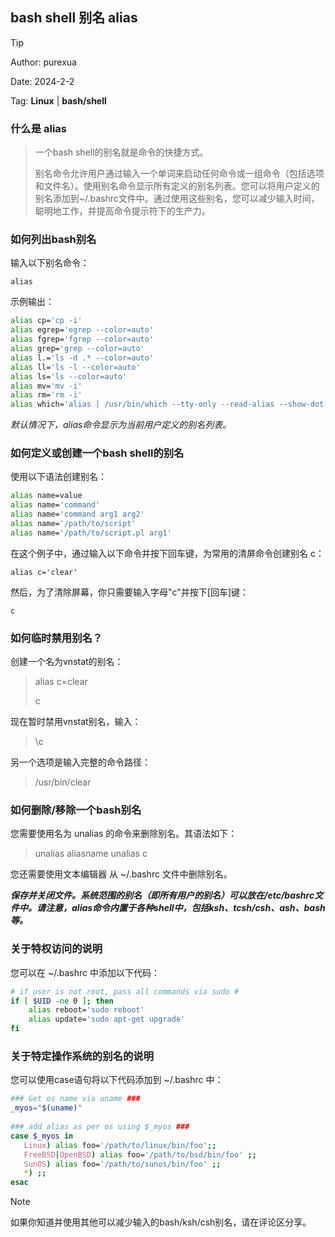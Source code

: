 ## bash shell 别名 alias

> [!TIP]
>
> Author: purexua
>
> Date: 2024-2-2
>
> Tag: **Linux** | **bash/shell** 

### 什么是 alias

> 一个bash shell的别名就是命令的快捷方式。
>
> 别名命令允许用户通过输入一个单词来启动任何命令或一组命令（包括选项和文件名）。使用别名命令显示所有定义的别名列表。您可以将用户定义的别名添加到~/.bashrc文件中。通过使用这些别名，您可以减少输入时间，聪明地工作，并提高命令提示符下的生产力。

### 如何列出bash别名

输入以下别名命令：

`alias`

示例输出：

```bash
alias cp='cp -i'
alias egrep='egrep --color=auto'
alias fgrep='fgrep --color=auto'
alias grep='grep --color=auto'
alias l.='ls -d .* --color=auto'
alias ll='ls -l --color=auto'
alias ls='ls --color=auto'
alias mv='mv -i'
alias rm='rm -i'
alias which='alias | /usr/bin/which --tty-only --read-alias --show-dot --show-tilde'
```

*默认情况下，alias命令显示为当前用户定义的别名列表。*

### 如何定义或创建一个bash shell的别名

使用以下语法创建别名：

```bash
alias name=value
alias name='command'
alias name='command arg1 arg2'
alias name='/path/to/script'
alias name='/path/to/script.pl arg1'
```

在这个例子中，通过输入以下命令并按下回车键，为常用的清屏命令创建别名 c：

`alias c='clear'`

然后，为了清除屏幕，你只需要输入字母"c"并按下[回车]键：

`c`

### 如何临时禁用别名？

创建一个名为vnstat的别名：

> alias c=clear
>
> c

现在暂时禁用vnstat别名，输入：

> \c

另一个选项是输入完整的命令路径：

> /usr/bin/clear

### 如何删除/移除一个bash别名

您需要使用名为 unalias 的命令来删除别名。其语法如下：

> unalias aliasname
> unalias c

您还需要使用文本编辑器 从 ~/.bashrc 文件中删除别名。

***保存并关闭文件。系统范围的别名（即所有用户的别名）可以放在/etc/bashrc文件中。请注意，alias命令内置于各种shell中，包括ksh、tcsh/csh、ash、bash等。***

### 关于特权访问的说明

您可以在 ~/.bashrc 中添加以下代码：

```bash
# if user is not root, pass all commands via sudo #
if [ $UID -ne 0 ]; then
    alias reboot='sudo reboot'
    alias update='sudo apt-get upgrade'
fi
```

### 关于特定操作系统的别名的说明

您可以使用case语句将以下代码添加到 ~/.bashrc 中：

```bash
### Get os name via uname ###
_myos="$(uname)"
 
### add alias as per os using $_myos ###
case $_myos in
   Linux) alias foo='/path/to/linux/bin/foo';;
   FreeBSD|OpenBSD) alias foo='/path/to/bsd/bin/foo' ;;
   SunOS) alias foo='/path/to/sunos/bin/foo' ;;
   *) ;;
esac
```

> [!NOTE]
> 如果你知道并使用其他可以减少输入的bash/ksh/csh别名，请在评论区分享。